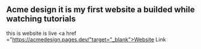 ## Acme design it is my first website a builded while watching tutorials 
this is website is live 
<a href ="https://acmedesign.pages.dev/"target="_blank">Website Link</a>

